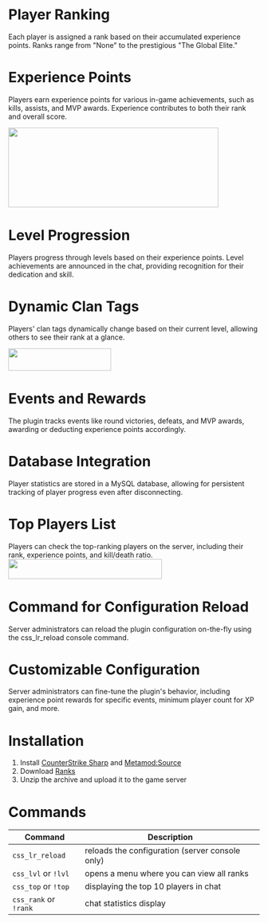 

# Player Ranking
Each player is assigned a rank based on their accumulated experience points. Ranks range from "None" to the prestigious "The Global Elite."

# Experience Points
Players earn experience points for various in-game achievements, such as kills, assists, and MVP awards. Experience contributes to both their rank and overall score.

<img src="https://github.com/partiusfabaa/cs2-ranks/assets/96542489/e8f76e69-6d18-48e8-8d8d-c45a34142f99" width="421" height="160">

# Level Progression
Players progress through levels based on their experience points. Level achievements are announced in the chat, providing recognition for their dedication and skill.

# Dynamic Clan Tags
Players' clan tags dynamically change based on their current level, allowing others to see their rank at a glance.

<img src="https://github.com/partiusfabaa/cs2-ranks/assets/96542489/898dbf34-f262-4950-b003-1d5d45a68f1f" width="206" height="45">

# Events and Rewards
The plugin tracks events like round victories, defeats, and MVP awards, awarding or deducting experience points accordingly.

# Database Integration
Player statistics are stored in a MySQL database, allowing for persistent tracking of player progress even after disconnecting.

# Top Players List
Players can check the top-ranking players on the server, including their rank, experience points, and kill/death ratio.
<img src="https://github.com/partiusfabaa/cs2-ranks/assets/96542489/0ba22ec4-bbeb-4e8b-b3ff-8a6363766b4e" width="308" height="40">

# Command for Configuration Reload
Server administrators can reload the plugin configuration on-the-fly using the css_lr_reload console command.

# Customizable Configuration
Server administrators can fine-tune the plugin's behavior, including experience point rewards for specific events, minimum player count for XP gain, and more.

# Installation
1. Install [CounterStrike Sharp](https://github.com/roflmuffin/CounterStrikeSharp) and [Metamod:Source](https://www.sourcemm.net/downloads.php/?branch=master)
3. Download [Ranks](https://github.com/partiusfabaa/)
4. Unzip the archive and upload it to the game server

# Commands

| Command          | Description                      |
|------------------|-------------------------------|
| `css_lr_reload` | reloads the configuration (server console only)          |
| `css_lvl` or `!lvl` | opens a menu where you can view all ranks |
| `css_top` or `!top` | displaying the top 10 players in chat |
| `css_rank` or `!rank` | chat statistics display |

